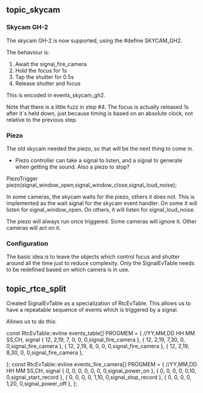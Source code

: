 ## topic_skycam

### Skycam GH-2

The skycam GH-2 is now supported, using the #define SKYCAM_GH2.

The behaviour is:

1. Await the signal_fire_camera
2. Hold the focus for 1s
3. Tap the shutter for 0.5s
4. Release shutter and focus

This is encoded in events_skycam_gh2.

Note that there is a little fuzz in step #4.  The focus is actually released 1s
after it`s held down, just because timing is based on an absolute clock, not
relative to the previous step.

### Piezo

The old skycam needed the piezo, so that will be the next thing to come in.

* Piezo controller can take a signal to listen, and a signal to generate when
getting the sound.  Also a piezo to stop?

PiezoTrigger piezo(signal_window_open,signal_window_close,signal_loud_noise);

In some cameras, the skycam waits for the piezo, others it does not.  This is implemented
as the wait signal for the skycam event handler.  On some it will listen for
signal_window_open.  On others, it will listen for signal_loud_noise.

The piezo will always run once triggered.  Some cameras will ignore it.  Other cameras
will act on it.

### Configuration

The basic idea is to leave the objects which control focus and shutter around all the
time just to reduce complexity.  Only the SignalEvTable needs to be redefined based
on which camera is in use.

## topic_rtce_split

Created SignalEvTable as a specialization of RtcEvTable.  This allows us to
have a repeatable sequence of events which is triggered by a signal.

Allows us to do this:

const RtcEvTable::evline events_table[] PROGMEM = {
  //YY,MM,DD HH MM SS,CH, signal
  { 12, 2,19, 7, 0, 0, 0,signal_fire_camera },
  { 12, 2,19, 7,30, 0, 0,signal_fire_camera },
  { 12, 2,19, 8, 0, 0, 0,signal_fire_camera },
  { 12, 2,19, 8,30, 0, 0,signal_fire_camera },
  
};
const RtcEvTable::evline events_fire_camera[] PROGMEM = {
  //YY,MM,DD HH MM SS,CH, signal
  {  0, 0, 0, 0, 0, 0, 0,signal_power_on },
  {  0, 0, 0, 0, 0,10, 0,signal_start_record },
  {  0, 0, 0, 0, 1,10, 0,signal_stop_record },
  {  0, 0, 0, 0, 1,20, 0,signal_power_off  },
};

